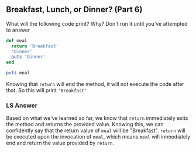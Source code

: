 ## Breakfast, Lunch, or Dinner? (Part 6)
What will the following code print? Why? Don't run it until you've attempted to answer

```ruby
def meal
  return 'Breakfast'
  'Dinner'
  puts 'Dinner'
end

puts meal
```

Knowing that `return` will end the method, it will not execute the code after
that. So this will print `'Breakfast'`

### LS Answer
Based on what we've learned so far, we know that `return` immediately exits the
method and returns the provided value. Knowing this, we can confidently say that
the return value of `meal` will be "Breakfast". `return` will be executed upon
the invocation of `meal`, which means `meal` will immediately end and return the
value provided by `return`.
